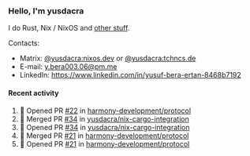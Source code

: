 ### Hello, I'm yusdacra

I do Rust, Nix / NixOS and [other stuff](https://yusdacra.gitlab.io/about).

Contacts:
- Matrix: [@yusdacra:nixos.dev](https://matrix.to/#/@yusdacra:nixos.dev) or [@yusdacra:tchncs.de](https://matrix.to/#/@yusdacra:tchncs.de)
- E-mail: y.bera003.06@pm.me
- LinkedIn: https://www.linkedin.com/in/yusuf-bera-ertan-8468b7192

#### Recent activity

<!--START_SECTION:activity-->
1. 💪 Opened PR [#22](https://github.com/harmony-development/protocol/pull/22) in [harmony-development/protocol](https://github.com/harmony-development/protocol)
2. 🎉 Merged PR [#34](https://github.com/yusdacra/nix-cargo-integration/pull/34) in [yusdacra/nix-cargo-integration](https://github.com/yusdacra/nix-cargo-integration)
3. 💪 Opened PR [#34](https://github.com/yusdacra/nix-cargo-integration/pull/34) in [yusdacra/nix-cargo-integration](https://github.com/yusdacra/nix-cargo-integration)
4. 🎉 Merged PR [#21](https://github.com/harmony-development/protocol/pull/21) in [harmony-development/protocol](https://github.com/harmony-development/protocol)
5. 💪 Opened PR [#21](https://github.com/harmony-development/protocol/pull/21) in [harmony-development/protocol](https://github.com/harmony-development/protocol)
<!--END_SECTION:activity-->

